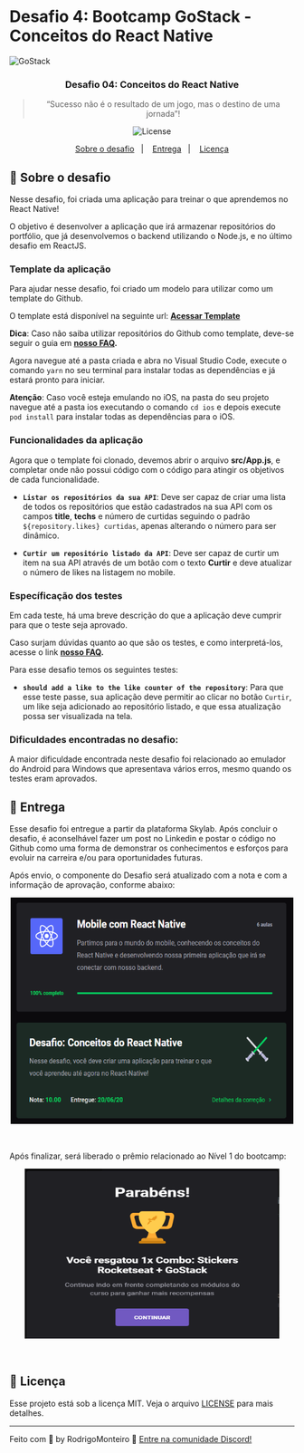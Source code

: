# Desafio 4: Bootcamp GoStack - Conceitos do React Native

<img alt="GoStack" src="https://storage.googleapis.com/golden-wind/bootcamp-gostack/header-desafios.png" />

<h3 align="center">
  Desafio 04: Conceitos do React Native
</h3>

<blockquote align="center">“Sucesso não é o resultado de um jogo, mas o destino de uma jornada”!</blockquote>

<p align="center">

  <img alt="License" src="https://img.shields.io/badge/license-MIT-%2304D361">

  </a>
</p>

<p align="center">
  <a href="#rocket-sobre-o-desafio">Sobre o desafio</a>&nbsp;&nbsp;&nbsp;|&nbsp;&nbsp;&nbsp;
  <a href="#calendar-entrega">Entrega</a>&nbsp;&nbsp;&nbsp;|&nbsp;&nbsp;&nbsp;
  <a href="#memo-licença">Licença</a>
</p>

## :rocket: Sobre o desafio

Nesse desafio, foi criada uma aplicação para treinar o que aprendemos no React Native!

O objetivo é desenvolver a aplicação que irá armazenar repositórios do portfólio, que já desenvolvemos o backend utilizando o Node.js, e no último desafio em ReactJS.

### Template da aplicação

Para ajudar nesse desafio, foi criado um modelo para utilizar como um template do Github.

O template está disponível na seguinte url: **[Acessar Template](https://github.com/Rocketseat/gostack-template-conceitos-react-native)**

**Dica**: Caso não saiba utilizar repositórios do Github como template, deve-se seguir o guia em **[nosso FAQ](https://github.com/Rocketseat/bootcamp-gostack-desafios/tree/master/faq-desafios).**

Agora navegue até a pasta criada e abra no Visual Studio Code, execute o comando `yarn` no seu terminal para instalar todas as dependências e já estará pronto para iniciar.

**Atenção**: Caso você esteja emulando no iOS, na pasta do seu projeto navegue até a pasta ios executando o comando `cd ios` e depois execute `pod install` para instalar todas as dependências para o iOS.

### Funcionalidades da aplicação

Agora que o template foi clonado, devemos abrir o arquivo **src/App.js**, e completar onde não possui código com o código para atingir os objetivos de cada funcionalidade.

- **`Listar os repositórios da sua API`**: Deve ser capaz de criar uma lista de todos os repositórios que estão cadastrados na sua API com os campos **title**, **techs** e número de curtidas seguindo o padrão `${repository.likes} curtidas`, apenas alterando o número para ser dinâmico.

- **`Curtir um repositório listado da API`**: Deve ser capaz de curtir um item na sua API através de um botão com o texto **Curtir** e deve atualizar o número de likes na listagem no mobile.

### Específicação dos testes

Em cada teste, há uma breve descrição do que a aplicação deve cumprir para que o teste seja aprovado.

Caso surjam dúvidas quanto ao que são os testes, e como interpretá-los, acesse o link **[nosso FAQ](https://github.com/Rocketseat/bootcamp-gostack-desafios/tree/master/faq-desafios).**

Para esse desafio temos os seguintes testes:

- **`should add a like to the like counter of the repository`**: Para que esse teste passe, sua aplicação deve permitir ao clicar no botão `Curtir`, um like seja adicionado ao repositório listado, e que essa atualização possa ser visualizada na tela.

### Dificuldades encontradas no desafio:

A maior dificuldade encontrada neste desafio foi relacionado ao emulador do Android para Windows que apresentava vários erros, mesmo quando os testes eram aprovados.

## :calendar: Entrega

Esse desafio foi entregue a partir da plataforma Skylab. Após concluir o desafio, é aconselhável fazer um post no Linkedin e postar o código no Github como uma forma de demonstrar os conhecimentos e esforços para evoluir na carreira e/ou para oportunidades futuras.

Após envio, o componente do Desafio será atualizado com a nota e com a informação de aprovação, conforme abaixo:

<p align="center" >
  <img height="400"  width="500" src="./src/assets/react-native-challenge.png">
</p>
<br>

Após finalizar, será liberado o prêmio relacionado ao Nível 1 do bootcamp:

<p align="center" >
  <img height="300" width="450" src="./src/assets/react-native-challenge_level1.png">
</p>
<br>

## :memo: Licença

Esse projeto está sob a licença MIT. Veja o arquivo [LICENSE](LICENSE) para mais detalhes.

---

Feito com 💜 by RodrigoMonteiro :wave: [Entre na comunidade Discord!](https://discordapp.com/invite/gCRAFhc)

